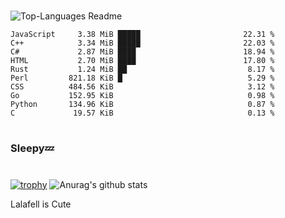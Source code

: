 #

![Top-Languages Readme](https://github.com/MogsFriend/MogsFriend/workflows/Top-Languages%20Readme/badge.svg)

<!--START_SECTION:top_language-->
```text
JavaScript     3.38 MiB █████                       22.31 %
C++            3.34 MiB █████                       22.03 %
C#             2.87 MiB ████                        18.94 %
HTML           2.70 MiB ████                        17.80 %
Rust           1.24 MiB ██                           8.17 %
Perl         821.18 KiB █                            5.29 %
CSS          484.56 KiB                              3.12 %
Go           152.95 KiB                              0.98 %
Python       134.96 KiB                              0.87 %
C             19.57 KiB                              0.13 %
```
<!--END_SECTION:top_language-->

#
### Sleepy💤
#
[![trophy](https://github-profile-trophy.vercel.app/?username=MogsFriend&theme=onedark)](https://github.com/ryo-ma/github-profile-trophy)
![Anurag's github stats](https://github-readme-stats.vercel.app/api?username=MogsFriend&hide=prs,issues,contribs&count_private=true)

Lalafell is Cute
<!--
**MogsFriend/MogsFriend** is a ✨ _special_ ✨ repository because its `README.md` (this file) appears on your GitHub profile.

Here are some ideas to get you started:

- 🔭 I’m currently working on ...
- 🌱 I’m currently learning ...
- 👯 I’m looking to collaborate on ...
- 🤔 I’m looking for help with ...
- 💬 Ask me about ...
- 📫 How to reach me: ...
- 😄 Pronouns: ...
- ⚡ Fun fact: ...
-->

